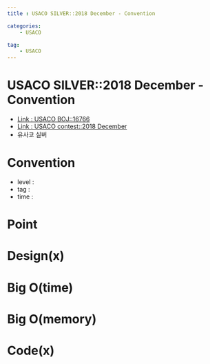 ```yaml
---
title : USACO SILVER::2018 December - Convention

categories:
    - USACO

tag:
    - USACO
---
```

# USACO SILVER::2018 December - Convention
- [Link : USACO BOJ::16766](https://www.acmicpc.net/problem/16766)
- [Link : USACO contest::2018 December](http://www.usaco.org/index.php?page=dec18results)
- 유사코 실버

# Convention

- level :
- tag :
- time :

# Point

# Design(x)

# Big O(time)

# Big O(memory)

# Code(x)

